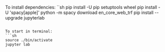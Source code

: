 To install dependencies:
``sh
pip install -U pip setuptools wheel
pip install -U 'spacy[apple]'
python -m spacy download en_core_web_trf
pip install --upgrade jupyterlab
```

To start in terminal:
```sh
source ./bin/activate
jupyter lab
```
